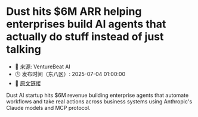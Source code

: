 # Dust hits $6M ARR helping enterprises build AI agents that actually do stuff instead of just talking
- 📅 来源: VentureBeat AI
- 🕒 发布时间（东八区）: 2025-07-04 01:00:00
- 🔗 [原文链接](https://venturebeat.com/ai/dust-hits-6m-arr-helping-enterprises-build-ai-agents-that-actually-do-stuff-instead-of-just-talking/)

Dust AI startup hits $6M revenue building enterprise agents that automate workflows and take real actions across business systems using Anthropic's Claude models and MCP protocol.